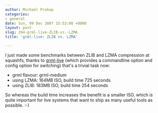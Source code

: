 ```yaml
---
author: Michael Prokop
categories:
- general
date: Sun, 09 Dec 2007 15:53:00 +0000
layout: post
slug: 264-grml-live-ZLIB-vs.-LZMA
title: 'grml-live: ZLIB vs. LZMA'

---
```

I just made some benchmarks between ZLIB and LZMA compression at squashfs, thanks to [grml\-live](https://grml.org/grml-live/) (which provides a commandline option and config option for switching) that's a trivial task now:

* grml flavour: grml\-medium
* using LZMA: 164MB ISO, build time 725 seconds
* using ZLIB: 183MB ISO, build time 254 seconds

So whereas the build time increases the benefit is a smaller ISO, which is quite important for live systems that want to ship as many useful tools as possible. :\-)

